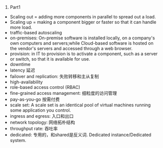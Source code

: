 01. Part1
   - Scaling out = adding more components in parallel to spread out a load.
   - Scaling up = making a component bigger or faster so that it can handle more load.
   - traffic-based autoscaling
   - on-premises: On-premise software is installed locally, on a company's own computers and servers;while Cloud-based software is hosted on the vendor's servers and accessed through a web browser.
   - provision:  in IT to provision is to activate a component, such as a server or switch, so that it is available for use.
   - downtime 
   - latency 延迟
   - failover and replication: 失败转移和主从复制
   - high-availability 
   - role-based access control (RBAC)
   - fine-grained access management: 细粒度的访问管理
   - pay-as-you-go 按需付费
   - scale set: A scale set is an identical pool of virtual machines running some application you control. 
   - ingress and egress: 入口和出口
   - network topology: 网络拓朴结构
   - throughput rate: 吞吐率
   - dedicated: 专用的，和shared是反义词. Dedicated instance/Dedicated system.
